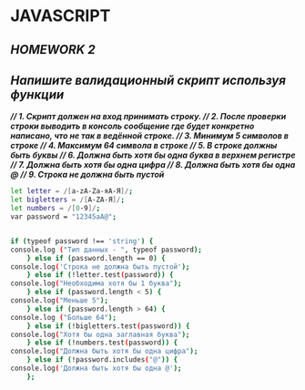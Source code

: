 # JAVASCRIPT
## _HOMEWORK 2_

## _Напишите валидационный скрипт используя функции_

***//  1. Скрипт должен на вход принимать строку.
//  2. После проверки строки выводить в консоль сообщение где будет конкретно написано, что не так в ведённой строке.
//  3. Минимум 5 символов в строке
//  4. Максимум 64 символа в строке
//  5. В строке должны быть буквы
//  6. Должна быть хотя бы одна буква в верхнем регистре
//  7. Должна быть хотя бы одна цифра
//  8. Должна быть хотя бы одна @
//  9. Строка не должна быть пустой***

```sh
let letter = /[a-zA-Zа-яА-Я]/;
let bigletters = /[A-ZА-Я]/;
let numbers = /[0-9]/;
var password = "12345aA@";


if (typeof password !== 'string') {
console.log ("Тип данных - ", typeof password);
    } else if (password.length == 0) {
console.log('Строка не должна быть пустой');
    } else if (!letter.test(password)) {
console.log("Необходима хотя бы 1 буква");
    } else if (password.length < 5) {
console.log("Меньше 5");
    } else if (password.length > 64) {
console.log ("Больше 64");
    } else if (!bigletters.test(password)) {
console.log("Хотя бы одна заглавная буква");
    } else if (!numbers.test(password)) {
console.log("Должна быть хотя бы одна цифра");
    } else if (!password.includes("@")) {
console.log('Должна быть хотя бы одна @');
    };
```






